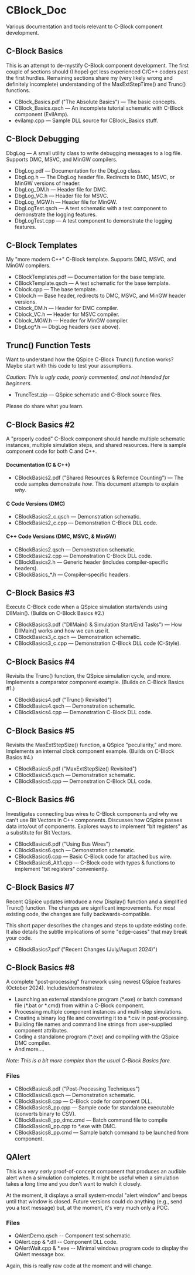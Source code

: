 # CBlock_Doc

Various documentation and tools relevant to C-Block component development.


## C-Block Basics

This is an attempt to de-mystify C-Block component development.  The first couple of sections should (I hope) get less experienced C/C++ coders past the first hurdles.  Remaining sections share my (very likely wrong and definitely incomplete) understanding of the MaxExtStepTime() and Trunc() functions.

* CBlock_Basics.pdf ("The Absolute Basics") &mdash; The basic concepts.
* CBlock_Basics.qsch &mdash; An incomplete tutorial schematic with C-Block component (EvilAmp).
* evilamp.cpp &mdash; Sample DLL source for CBlock_Basics stuff.

## C-Block Debugging

DbgLog &mdash; A small utility class to write debugging messages to a log file.  Supports DMC, MSVC, and MinGW compilers.

* DbgLog.pdf &mdash; Documentation for the DbgLog class.
* DbgLog.h &mdash; The DbgLog header file.  Redirects to DMC, MSVC, or MinGW versions of header.
* DbgLog_DM.h &mdash; Header file for DMC.
* DbgLog_VC.h &mdash; Header file for MSVC.
* DbgLog_MGW.h &mdash; Header file for MinGW.
* DbgLogTest.qsch &mdash; A test schematic with a test component to demonstrate the logging features.
* DbgLogTest.cpp &mdash; A test component to demonstrate the logging features.

## C-Block Templates

My "more modern C++" C-Block template.  Supports DMC, MSVC, and MinGW compilers.

* CBlockTemplates.pdf &mdash; Documentation for the base template.
* CBlockTemplate.qsch &mdash; A test schematic for the base template.
* Cblock.cpp &mdash; The base template.
* Cblock.h &mdash; Base header, redirects to DMC, MSVC, and MinGW header versions.
* Cblock_DM.h &mdash; Header for DMC compiler.
* Cblock_VC.h &mdash; Header for MSVC compiler.
* Cblock_MGW.h &mdash; Header for MinGW compiler.
* DbgLog*.h &mdash; DbgLog headers (see above).

## Trunc() Function Tests

Want to understand how the QSpice C-Block Trunc() function works?  Maybe start with this code to test your assumptions.

*Caution: This is ugly code, poorly commented, and not intended for beginners.*

* TruncTest.zip &mdash; QSpice schematic and C-Block source files.

Please do share what you learn.

## C-Block Basics #2

A "properly coded" C-Block component should handle multiple schematic instances, multiple simulation steps, and shared resources.  Here is sample component code for both C and C++.

#### Documentation (C & C++)
* CBlockBasics2.pdf ("Shared Resources & Refernce Counting") &mdash; The code samples demonstrate *how*.  This document attempts to explain *why*.

#### C Code Versions (DMC)

* CBlockBasics2_c.qsch &mdash; Demonstration schematic.
* CBlockBasics2_c.cpp &mdash; Demonstration C-Block DLL code.

#### C++ Code Versions (DMC, MSVC, & MinGW)

* CBlockBasics2.qsch &mdash; Demonstration schematic.
* CBlockBasics2.cpp &mdash; Demonstration C-Block DLL code.
* CBlockBasics2.h &mdash; Generic header (includes compiler-specific headers).
* CBlockBasics_*.h &mdash; Compiler-specific headers.

## C-Block Basics #3

Execute C-Block code when a QSpice simulation starts/ends using DllMain().  (Builds on C-Block Basics #2.)

* CBlockBasics3.pdf ("DllMain() & Simulation Start/End Tasks") &mdash; How DllMain() works and how we can use it.
* CBlockBasics3_c.qsch &mdash; Demonstration schematic.
* CBlockBasics3_c.cpp &mdash; Demonstration C-Block DLL code (C-Style).

## C-Block Basics #4

Revisits the Trunc() function, the QSpice simulation cycle, and more.  Implements a comparator component example.  (Builds on C-Block Basics #1.)

* CBlockBasics4.pdf ("Trunc() Revisited")
* CBlockBasics4.qsch &mdash; Demonstration schematic.
* CBlockBasics4.cpp &mdash; Demonstration C-Block DLL code.

## C-Block Basics #5

Revisits the MaxExtStepSize() function, a QSpice "peculiarity," and more.  Implements an internal clock component example.  (Builds on C-Block Basics #4.)

* CBlockBasics5.pdf ("MaxExtStepSize() Revisited")
* CBlockBasics5.qsch &mdash; Demonstration schematic.
* CBlockBasics5.cpp &mdash; Demonstration C-Block DLL code.

## C-Block Basics #6

Investigates connecting bus wires to C-Block components and why we can't use Bit Vectors in C++ components.  Discusses how QSpice passes data into/out of components.  Explores ways to implement "bit registers" as a substitute for Bit Vectors.

* CBlockBasics6.pdf ("Using Bus Wires")
* CBlockBasics6.qsch &mdash; Demonstration schematic.
* CBlockBasics6.cpp &mdash; Basic C-Block code for attached bus wire.
* CBlockBasics6_Alt1.cpp &mdash; C-Block code with types & functions to implement "bit registers" conveniently.

## C-Block Basics #7

Recent QSpice updates introduce a new Display() function and a simplified Trunc() function.  The changes are significant improvements.  For *most* existing code, the changes are fully backwards-compatible.

This short paper describes the changes and steps to update existing code.  It also details the subtle implications of some "edge-cases" that may break your code.

* CBlockBasics7.pdf ("Recent Changes (July/August 2024)")

## C-Block Basics #8

A complete "post-processing" framework using newest QSpice features (October 2024). Includes/demonstrates:

* Launching an external standalone program (\*.exe) or batch command file (\*.bat or \*.cmd) from within a C-Block component.
* Processing multiple component instances and multi-step simulations.
* Creating a binary log file and converting it to a *.csv in post-processing.
* Building file names and command line strings from user-supplied component attributes.
* Coding a standalone program (\*.exe) and compiling with the QSpice DMC compiler.
* And more....

*Note:  This is a bit more complex than the usual C-Block Basics fare.*

### Files
* CBlockBasics8.pdf ("Post-Processing Techniques")
* CBlockBasics8.qsch &mdash; Demonstration schematic.
* CBlockBasics8.cpp &mdash; C-Block code for component DLL.
* CBlockBasics8_pp.cpp &mdash; Sample code for standalone executable (converts binary to CSV).
* CBlockBasics8_pp_dmc.cmd &mdash; Batch command file to compile CBlockBasics8_pp.cpp to *.exe with DMC.
* CBlockBasics8_pp.cmd &mdash; Sample batch command to be launched from component.

## QAlert

This is a *very early* proof-of-concept component that produces an audible alert when a simulation completes.  It might be useful when a simulation takes a long time and you don't want to watch it closely.

At the moment, it displays a small system-modal "alert window" and beeps until that window is closed.  Future versions could do anything (e.g., send you a text message) but, at the moment, it's very much only a POC.

### Files
* QAlertDemo.qsch -- Component test schematic.
* QAlert.cpp & \*.dll -- Component DLL code.
* QAlertWait.cpp & \*.exe -- Minimal windows program code to display the QAlert message box.

Again, this is really raw code at the moment and will change.

